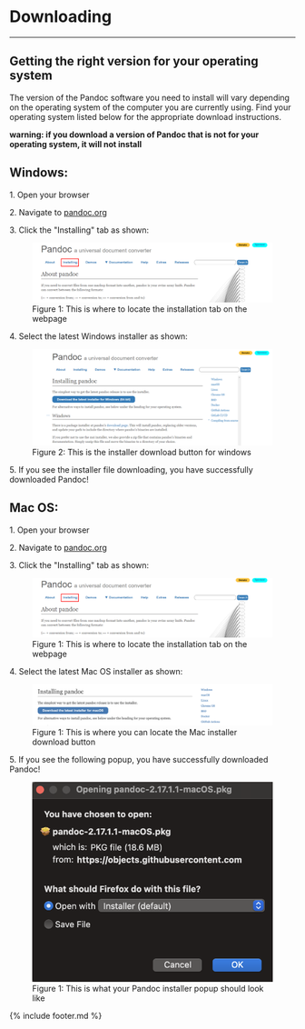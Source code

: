 # Downloading

----

## Getting the right version for your operating system

The version of the Pandoc software you need to install will vary depending on the operating system of the computer you are currently using. Find your operating system listed below for the appropriate download instructions. 

**warning: if you download a version of Pandoc that is not for your operating system, it will not install**


## Windows:
1\. Open your browser

2\. Navigate to [pandoc.org](https://pandoc.org)

3\. Click the "Installing" tab as shown:

 <figure>
 <img src="media/Windows1.png" alt="Installation tab image">
 <figcaption>Figure 1: This is where to locate the installation tab  on the webpage</figcaption>
 </figure>


4\. Select the latest Windows installer as shown:

 <figure>
 <img src="media/Windows2.png" alt="Image of installer download link">
 <figcaption>Figure 2: This is the installer download button for windows</figcaption>
 </figure>

5\. If you see the installer file downloading, you have successfully downloaded Pandoc!

## Mac OS:
1\. Open your browser

2\. Navigate to [pandoc.org](https://pandoc.org)

3\. Click the "Installing" tab as shown:

 <figure>
 <img src="media/Windows1.png" alt="The image of the installation tab">
 <figcaption>Figure 1: This is where to locate the installation tab on the webpage</figcaption>
 </figure>

4\. Select the latest Mac OS installer as shown:

 <figure>
 <img src="media/Mac1.png" alt="Image of the Mac Pandoc installer button">
 <figcaption>Figure 1: This is where you can locate the Mac installer download button</figcaption>
 </figure>

5\. If you see the following popup, you have successfully downloaded Pandoc! 

 <figure>
 <img src="media/Mac2.png" alt="Picture of installer popup">
 <figcaption>Figure 1: This is what your Pandoc installer popup should look like</figcaption>
 </figure>

{% include footer.md %}
